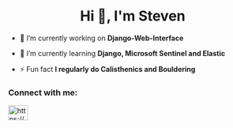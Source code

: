 <h1 align="center">Hi 👋, I'm Steven</h1>

- 🔭 I’m currently working on **Django-Web-Interface**

- 🌱 I’m currently learning **Django, Microsoft Sentinel and Elastic**

- ⚡ Fun fact **I regularly do Calisthenics and Bouldering**

<h3 align="left">Connect with me:</h3>
<p align="left">
<a href="https://www.linkedin.com/in/steven-reeves-187730153/" target="blank"><img align="center" src="https://raw.githubusercontent.com/rahuldkjain/github-profile-readme-generator/master/src/images/icons/Social/linked-in-alt.svg" alt="https://www.linkedin.com/in/steven-reeves-187730153/" height="30" width="40" /></a>
</p>


